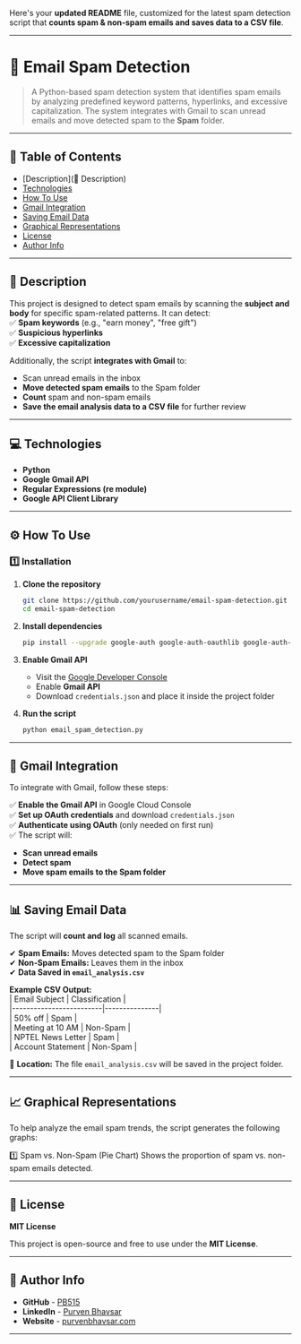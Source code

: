Here's your **updated README** file, customized for the latest spam detection script that **counts spam & non-spam emails and saves data to a CSV file**.  

---

# **📧 Email Spam Detection**  

> A Python-based spam detection system that identifies spam emails by analyzing predefined keyword patterns, hyperlinks, and excessive capitalization. The system integrates with Gmail to scan unread emails and move detected spam to the **Spam** folder.  

---

## **📌 Table of Contents**
- [Description](📜 Description)
- [Technologies](#technologies)
- [How To Use](#how-to-use)
- [Gmail Integration](#gmail-integration)
- [Saving Email Data](#saving-email-data)
- [Graphical Representations](#Graphical-Representations)
- [License](#license)
- [Author Info](#author-info)  

---

## **📜 Description**  

This project is designed to detect spam emails by scanning the **subject and body** for specific spam-related patterns. It can detect:  
✅ **Spam keywords** (e.g., "earn money", "free gift")  
✅ **Suspicious hyperlinks**  
✅ **Excessive capitalization**  

Additionally, the script **integrates with Gmail** to:  
- Scan unread emails in the inbox  
- **Move detected spam emails** to the Spam folder  
- **Count** spam and non-spam emails  
- **Save the email analysis data to a CSV file** for further review  

---

## **💻 Technologies**  
- **Python**  
- **Google Gmail API**  
- **Regular Expressions (re module)**  
- **Google API Client Library**  

---

## **⚙ How To Use**  

### **1️⃣ Installation**  

1. **Clone the repository**  
   ```bash
   git clone https://github.com/yourusername/email-spam-detection.git
   cd email-spam-detection
   ```
2. **Install dependencies**  
   ```bash
   pip install --upgrade google-auth google-auth-oauthlib google-auth-httplib2 google-api-python-client
   ```
3. **Enable Gmail API**  
   - Visit the [Google Developer Console](https://console.cloud.google.com/)  
   - Enable **Gmail API**  
   - Download `credentials.json` and place it inside the project folder  

4. **Run the script**  
   ```bash
   python email_spam_detection.py
   ```

---

## **📧 Gmail Integration**  

To integrate with Gmail, follow these steps:  

✅ **Enable the Gmail API** in Google Cloud Console  
✅ **Set up OAuth credentials** and download `credentials.json`  
✅ **Authenticate using OAuth** (only needed on first run)  
✅ The script will:  
   - **Scan unread emails**  
   - **Detect spam**  
   - **Move spam emails to the Spam folder**  

---

## **📊 Saving Email Data**  

The script will **count and log** all scanned emails.  

✔ **Spam Emails:** Moves detected spam to the Spam folder  
✔ **Non-Spam Emails:** Leaves them in the inbox  
✔ **Data Saved in `email_analysis.csv`**  

**Example CSV Output:**  
| Email Subject           | Classification |  
|-------------------------|---------------|  
| 50% off                 | Spam          |  
| Meeting at 10 AM        | Non-Spam      |  
| NPTEL News Letter       | Spam          |  
| Account Statement       | Non-Spam      |  

📌 **Location:** The file `email_analysis.csv` will be saved in the project folder.  

---
## **📈 Graphical Representations**
To help analyze the email spam trends, the script generates the following graphs:

1️⃣ Spam vs. Non-Spam (Pie Chart)
Shows the proportion of spam vs. non-spam emails detected.

---

## **📝 License**  

**MIT License**  

This project is open-source and free to use under the **MIT License**.  

---

## **👤 Author Info**  

- **GitHub** - [PB515](https://github.com/PB515)  
- **LinkedIn** - [Purven Bhavsar](https://linkedin.com/in/purvenbhavsar)  
- **Website** - [purvenbhavsar.com](https://pb515.github.io/Purven-Bhavsar/)  

---


